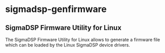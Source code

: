 # sigmadsp-genfirmware

## SigmaDSP Firmware Utility for Linux

The SigmaDSP Firmware Utility for Linux allows to generate a firmware file which can be loaded by the Linux SigmaDSP device drivers.

